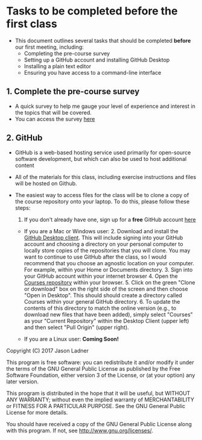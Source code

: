 # Tasks to be completed before the first class
- This document outlines several tasks that should be completed **before** our first meeting, including:
    - Completing the pre-course survey
    - Setting up a GitHub account and installing GitHub Desktop
    - Installing a plain text editor
    - Ensuring you have access to a command-line interface

## 1. Complete the pre-course survey
- A quick survey to help me gauge your level of experience and interest in the topics that will be covered.
- You can access the survey [here](http://nau.co1.qualtrics.com/jfe/form/SV_1OeGOgNC5d4KMex)

## 2. GitHub
- GitHub is a web-based hosting service used primarily for open-source software development, but which can also be used to host additional content
- All of the materials for this class, including exercise instructions and files will be hosted on Github.
- The easiest way to access files for the class will be to clone a copy of the course repository onto your laptop. To do this, please follow these steps:
    1. If you don't already have one, sign up for a **free** GitHub account [here](https://github.com/)

    - If you are a Mac or Windows user:
        2. Download and install the [GitHub Desktop client](https://desktop.github.com/). This will include signing into your GitHub account and choosing a directory on your personal computer to locally store copies of the repositories that you will clone. You may want to continue to use GitHub after the class, so I would recommend that you choose an agnostic location on your computer. For example, within your Home or Documents directory. 
        3. Sign into your GitHub account within your internet browser
        4. Open the [Courses repository](https://github.com/jtladner/Courses) within your browser.
        5. Click on the green "Clone or download" box on the right side of the screen and then choose "Open in Desktop". This should should create a directory called Courses within your general GitHub directory.
        6. To update the contents of this directory to match the online version (e.g., to download new files that have been added), simply select "Courses" as your "Current Repository" within the Desktop Client (upper left) and then select "Pull Origin" (upper right).

    - If you are a Linux user:
    **Coming Soon!**

Copyright (C) 2017  Jason Ladner

This program is free software: you can redistribute it and/or modify
it under the terms of the GNU General Public License as published by
the Free Software Foundation, either version 3 of the License, or
(at your option) any later version.

This program is distributed in the hope that it will be useful,
but WITHOUT ANY WARRANTY; without even the implied warranty of
MERCHANTABILITY or FITNESS FOR A PARTICULAR PURPOSE.  See the
GNU General Public License for more details.

You should have received a copy of the GNU General Public License
along with this program.  If not, see <http://www.gnu.org/licenses/>.